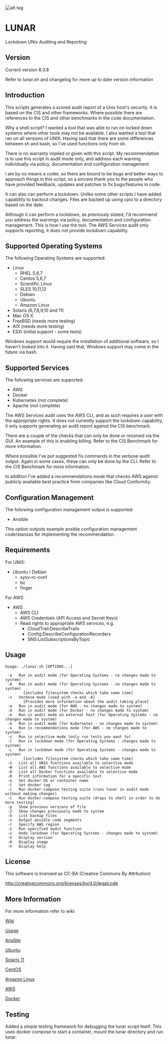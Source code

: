 ![alt tag](https://raw.githubusercontent.com/lateralblast/lunar/master/lunar.png)

LUNAR
=====

Lockdown UNix Auditing and Reporting

Version
-------

Current version 8.3.8

Refer to lunar.sh and changelog for more up to date version information

Introduction
------------

This scripts generates a scored audit report of a Unix host's security.
It is based on the CIS and other frameworks. Where possible there are
references to the CIS and other benchmarks in the code documentation.

Why a shell script? I wanted a tool that was able to run on locked down systems
where other tools may not be available. I also wanted a tool that ran on all
versions of UNIX. Having said that there are some differences between sh and
bash, so I've used functions only from sh.

There is no warranty implied or given with this script. My recommendation
is to use this script in audit mode only, and address each warning individually
via policy, documentation and configuration management. 

I am by no means a coder, so there are bound to be bugs and better ways to
approach things in this script, so a sincere thank you to the people who have 
provided feedback, updates and patches to fix bugs/features in code.

It can also can perform a lockdown. Unlike some other scripts I have added
capability to backout changes. Files are backed up using cpio to a directory
based on the date.

Although it can perform a lockdown, as previously stated, I'd recommend you 
address the warnings via policy, documentation and configuration management.
This is how I use the tool. The AWS Services audit only supports reporting,
it does not provide lockdown capability.

Supported Operating Systems
---------------------------

The following Operating Systems are supported:

- Linux
  - RHEL 5,6,7
  - Centos 5,6,7
  - Scientific Linux
  - SLES 10,11,12
  - Debian
  - Ubuntu
  - Amazon Linux
- Solaris (6,7,8,9,10 and 11)
- Mac OS X
- FreeBSD (needs more testing)
- AIX (needs more testing)
- ESXi (initial support - some tests)

Windows support would require the installation of additional software, so I haven't looked into it.
Having said that, Windows support may come in the future via bash.

Supported Services
------------------

The following services are supported:

- AWS
- Docker
- Kubernetes (not complete)
- Apache (not complete)

The AWS Services audit uses the AWS CLI, and as such requires a user with the
appropriate rights. It does not currently support the lockdown capability,
it only supports generating an audit report against the CIS benchmark.

There are a couple of the checks that can only be done or resolved via the GUI.
An example of this is enabling billing. Refer to the CIS Benchmark for more information.

Where possible I've put suggested fix commands in the verbose audit output.
Again in some cases, these can only be done by the CLI. Refer to the CIS
Benchmark for more information.

In addition I've added a recommendations mode that checks AWS against publicly
available best practice from companies like Cloud Conformity.

Configuration Management
------------------------

The following configuration management output is supported:

- Ansible

This option outputs example ansible configuration management code/stanzas
for implementing the recommendation.

Requirements
------------

For UNIX:

- Ubuntu / Debian
  - sysv-rc-conf
  - bc
  - finger

For AWS:

- AWS 
  - AWS CLI
  - AWS Credentials (API Access and Secret Keys)
  - Read rights to appropriate AWS services, e.g. 
    - CloudTrail:DescribeTrails
    - Config:DescribeConfigurationRecorders
    - SNS:ListSubscriptionsByTopic

Usage
-----

```
Usage: ./lunar.sh [OPTIONS...]

 -a   Run in audit mode (for Operating Systems - no changes made to system)
 -A   Run in audit mode (for Operating Systems - no changes made to system)
        [includes filesystem checks which take some time]
 -v   Verbose mode [used with -a and -A]
        [Provides more information about the audit taking place]
 -w   Run in audit mode (for AWS - no changes made to system)
 -d   Run in audit mode (for Docker - no changes made to system)
 -e   Run in audit mode on external host (for Operating Systems - no changes made to system)
 -k   Run in audit mode (for Kubernetes - no changes made to system)
 -x   Run in recommendations mode (for AWS - no changes made to system)
 -s   Run in selective mode (only run tests you want to)
 -l   Run in lockdown mode (for Operating Systems - changes made to system)
 -L   Run in lockdown mode (for Operating Systems - changes made to system)
        [includes filesystem checks which take some time]
 -S   List all UNIX functions available to selective mode
 -W   List all AWS functions available to selective mode
 -D   List all Docker functions available to selective mode
 -R   Print information for a specific test
 -o   Set docker OS or container name
 -t   Set docker tag
 -c   Run docker-compose testing suite (runs lunar in audit mode without making changes)
 -C   Run docker-compose testing suite (drops to shell in order to do more testing)
 -p   Show previous versions of file
 -Z   Show changes previously made to system
 -b   List backup files
 -n   Output ansible code segments
 -r   Specify AWS region
 -z   Run specified audit function
 -u   Undo lockdown (for Operating Systems - changes made to system)
 -V   Display version
 -H   Display usage
 -h   Display help
```

License
-------

This software is licensed as CC-BA (Creative Commons By Attrbution)

http://creativecommons.org/licenses/by/4.0/legalcode

More Information
----------------

For more information refer to wiki:

[Wiki](https://github.com/lateralblast/lunar/wiki)

[Usage](https://github.com/lateralblast/lunar/wiki/Usage)

[Ansible](https://github.com/lateralblast/lunar/wiki/Ansible)

[Ubuntu](https://github.com/lateralblast/lunar/wiki/Ubuntu)

[Solaris 11](https://github.com/lateralblast/lunar/wiki/Solaris_11)

[CentOS](https://github.com/lateralblast/lunar/wiki/CentOS)

[Amazon Linux](https://github.com/lateralblast/lunar/wiki/Amazon)

[AWS](https://github.com/lateralblast/lunar/wiki/AWS)

[Docker](https://github.com/lateralblast/lunar/wiki/Docker)

Testing
-------

Added a simple testing framework for debugging the lunar script itself. 
This uses docker compose to start a container, mount the lunar directory and run lunar.
